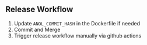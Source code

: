 Release Workflow
----------------

1. Update `ANOL_COMMIT_HASH` in the Dockerfile if needed
1. Commit and Merge 
1. Trigger release workflow manually via github actions
